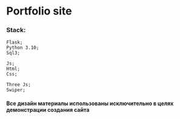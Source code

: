 # Portfolio site

### Stack:
    Flask;
    Python 3.10;
    Sql3;

    Js;
    Html;
    Css;

    Three Js;
    Swiper;


#### Все дизайн материалы использованы исключительно в целях демонстрации создания сайта   